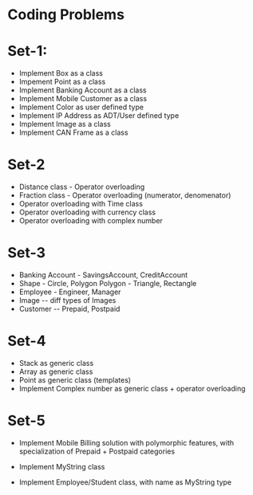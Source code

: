 # Coding Problems

# Set-1:
* Implement Box as a class
* Impement  Point as a class
* Implement Banking Account as a class
* Implement Mobile Customer as a class
* Implement Color as user defined type
* Implement IP Address as ADT/User defined type
* Implement Image as a class
* Implement CAN Frame as a class

# Set-2
* Distance class - Operator overloading 
* Fraction class - Operator overloading (numerator, denomenator)
* Operator overloading with Time class
* Operator overloading with currency class
* Operator overloading with complex number

# Set-3

* Banking Account - SavingsAccount, CreditAccount
* Shape - Circle, Polygon
  Polygon - Triangle, Rectangle
* Employee - Engineer, Manager
* Image -- diff types of Images
* Customer -- Prepaid, Postpaid

# Set-4
* Stack as generic class
* Array as generic class
* Point as generic class (templates)
* Implement Complex number as generic class + operator overloading

# Set-5

* Implement Mobile Billing solution with polymorphic features, with specialization of Prepaid + Postpaid categories

* Implement MyString class
* Implement Employee/Student class, with name as MyString type


